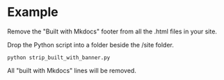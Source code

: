 
# Example

Remove the "Built with Mkdocs" footer from all the .html files in your site.

Drop the Python script into a folder beside the /site folder.

```
python strip_built_with_banner.py
```

All "built with Mkdocs" lines will be removed.
